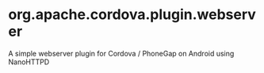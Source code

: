 org.apache.cordova.plugin.webserver
===================================

A simple webserver plugin for Cordova / PhoneGap on Android using NanoHTTPD
